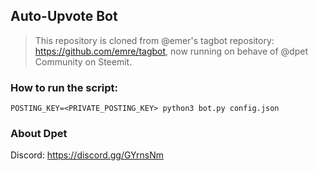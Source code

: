 ## Auto-Upvote Bot 
> This repository is cloned from @emer's tagbot repository: https://github.com/emre/tagbot, now running on behave of @dpet Community on Steemit.

### How to run the script:
```
POSTING_KEY=<PRIVATE_POSTING_KEY> python3 bot.py config.json
```

### About Dpet
Discord: https://discord.gg/GYrnsNm
